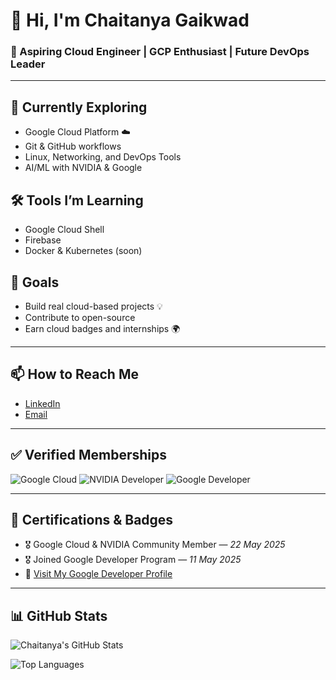 
# 👋 Hi, I'm Chaitanya Gaikwad

### 🚀 Aspiring Cloud Engineer | GCP Enthusiast | Future DevOps Leader

---

## 🌱 Currently Exploring
- Google Cloud Platform ☁️
- Git & GitHub workflows
- Linux, Networking, and DevOps Tools
- AI/ML with NVIDIA & Google

## 🛠️ Tools I’m Learning
- Google Cloud Shell
- Firebase
- Docker & Kubernetes (soon)

## 🎯 Goals
- Build real cloud-based projects 💡
- Contribute to open-source
- Earn cloud badges and internships 🌍

---

## 📫 How to Reach Me
- [LinkedIn](https://linkedin.com/in/chaitanyagaikwad26)
- [Email](mailto:cg9838362@gmail.com)

---

## ✅ Verified Memberships  
![Google Cloud](https://img.shields.io/badge/Google_Cloud-Verified-blue?logo=googlecloud&style=for-the-badge)
![NVIDIA Developer](https://img.shields.io/badge/NVIDIA-Developer-green?logo=nvidia&style=for-the-badge)
![Google Developer](https://img.shields.io/badge/Google-Developer-blue?logo=google&style=for-the-badge)

---

## 🏅 Certifications & Badges  
- 🎖️ Google Cloud & NVIDIA Community Member — *22 May 2025*  
- 🎖️ Joined Google Developer Program — *11 May 2025*  
- 🔗 [Visit My Google Developer Profile](#)

---

## 📊 GitHub Stats

![Chaitanya's GitHub Stats](https://github-readme-stats.vercel.app/api?username=chaitanya-cloud26&show_icons=true&theme=tokyonight)

![Top Languages](https://github-readme-stats.vercel.app/api/top-langs/?username=chaitanya-cloud26&layout=compact&theme=tokyonight)
